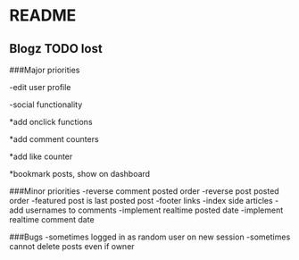 # README
## Blogz TODO lost

###Major priorities

-edit user profile

-social functionality

*add onclick functions

*add comment counters

*add like counter

*bookmark posts, show on dashboard


###Minor priorities
-reverse comment posted order
-reverse post posted order
-featured post is last posted post
-footer links
-index side articles
-add usernames to comments
-implement realtime posted date
-implement realtime comment date


###Bugs
-sometimes logged in as random user on new session
-sometimes cannot delete posts even if owner
